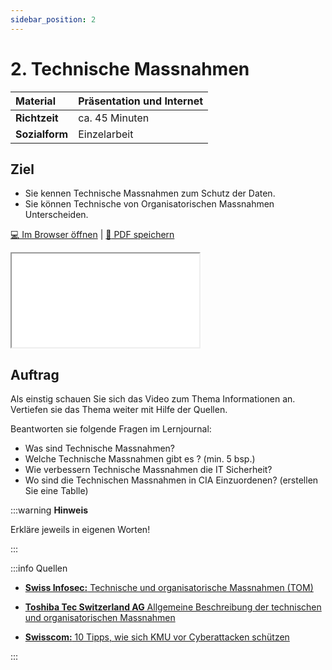 ```yaml
---
sidebar_position: 2
---
```


# 2. Technische Massnahmen

| **Material**   | Präsentation und Internet                     |
| :------------- | :-------------------------------------------- |
| **Richtzeit**  | ca. 45 Minuten                                |
| **Sozialform** | Einzelarbeit                                  |

## Ziel

* Sie kennen Technische Massnahmen zum Schutz der Daten.
* Sie können Technische von Organisatorischen Massnahmen Unterscheiden.

<!---
## Video

[![IMAGE ALT TEXT HERE](https://via.placeholder.com/600x400)](https://www.youtube.com/watch?v=k1BneeJTDcU&ab_channel=boburnham)
--->

[:computer: Im Browser öffnen](pathname:///slides/15_massnahmen/02_technische_massnahmen) | [:floppy_disk: PDF speichern](pathname:///slides/15_massnahmen/02_technische_massnahmen)

<iframe src="/bbzbl-modul-231/slides/15_massnahmen/02_technische_massnahmen"></iframe>

## Auftrag

Als einstig schauen Sie sich das Video zum Thema Informationen an. Vertiefen sie das Thema weiter mit Hilfe der Quellen.

Beantworten sie folgende Fragen im Lernjournal:

- Was sind Technische Massnahmen?
- Welche Technische Massnahmen gibt es ? (min. 5 bsp.)
- Wie verbessern Technische Massnahmen die IT Sicherheit?
- Wo sind die Technischen Massnahmen in CIA Einzuordenen? (erstellen Sie eine Tablle)

:::warning **Hinweis**

Erkläre jeweils in eigenen Worten!

:::

:::info Quellen

- [**Swiss Infosec:** Technische und organisatorische Massnahmen (TOM)](https://www.infosec.ch/beratung/datenschutz/technische-und-organisatorische-massnahmen-tom/)

- [**Toshiba Tec Switzerland AG** Allgemeine Beschreibung der technischen und organisatorischen Massnahmen](https://www.toshibatec.ch/de/tom/)

- [**Swisscom:** 10 Tipps, wie sich KMU vor Cyberattacken schützen](https://www.swisscom.ch/de/b2bmag/sicherheit/it-security-strategie-kmu/)

:::